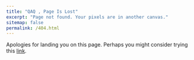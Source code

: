 ```yaml
---
title: "QAQ , Page Is Lost"
excerpt: "Page not found. Your pixels are in another canvas."
sitemap: false
permalink: /404.html
---
```


Apologies for landing you on this page. Perhaps you might consider trying this [link](https://yupuyao.github.io).

<script type="text/javascript">
  var GOOG_FIXURL_LANG = 'en';
  var GOOG_FIXURL_SITE = '{{ site.url }}'
</script>
<script type="text/javascript"
  src="//linkhelp.clients.google.com/tbproxy/lh/wm/fixurl.js">
</script>
